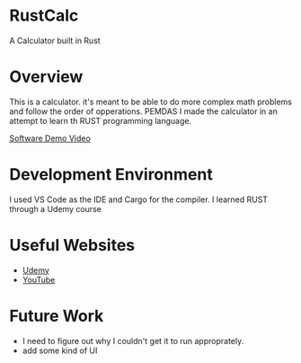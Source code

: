 # RustCalc
A Calculator built in Rust

# Overview

This is a calculator. it's meant to be able to do more complex math problems and follow the order of opperations. PEMDAS
I made the calculator in an attempt to learn th RUST programming language.

[Software Demo Video](https://youtu.be/ezwf0Y_zyoU)

# Development Environment

I used VS Code as the IDE and Cargo for the compiler.
I learned RUST through a Udemy course

# Useful Websites

- [Udemy](https://www.udemy.com/)
- [YouTube](https://www.youtube.com/)

# Future Work

- I need to figure out why I couldn't get it to run approprately.
- add some kind of UI
